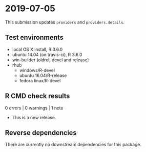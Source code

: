 # 2019-07-05

 This submission updates `providers` and `providers.details`.

## Test environments
* local OS X install, R 3.6.0
* ubuntu 14.04 (on travis-ci), R 3.6.0
* win-builder (oldrel, devel and release)
* rhub
  * windows/R-devel
  * ubuntu 16.04/R-release
  * fedora linux/R-devel

## R CMD check results

0 errors | 0 warnings | 1 note

* This is a new release.

## Reverse dependencies

There are currently no downstream dependencies for this package.
